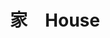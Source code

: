 ---
title: 家　House
category: paintings
series: place
year: 2012
image: house.JPG
size: 
materials: acrylic on canvas
---